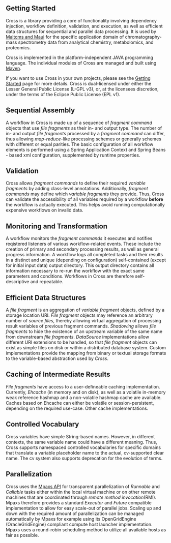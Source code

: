 ## Getting Started

Cross is a library providing a core of functionality involving dependency injection, workflow definition, validation, and execution, as well as 
efficient data structures for sequential and parallel data processing. It is used by [Maltcms and Maui](http://maltcms.sf.net) for the specific application domain of chromatography-mass spectrometry
data from analytical chemistry, metabolomics, and proteomics.

Cross is implemented in the platform-independent JAVA programming language. 
The individual modules of Cross are managed and built using [Maven](http://maven.apache.org).

If you want to use Cross in your own projects, please see the [Getting Started](./gettingStarted.html) page for more details.
Cross is dual-licensed under either the Lesser General Public License (L-GPL v3), or, at the licensees discretion, under the terms of the Eclipse Public License (EPL v1).

## Sequential Assembly

A workflow in Cross is made up of a sequence of _fragment command_
objects that use _file fragments_ as their in- and output type.
The number of in- and output _file fragments_ processed by a
_fragment command_ can differ, thus allowing _map-reduce_-like processing
schemes or generally schemes with different or equal parities.
The basic configuration of all workflow elements is performed using a Spring Application Context and
Spring Beans - based xml configuration, supplemented by runtime properties.

## Validation

Cross allows _fragment commands_ to define their required _variable fragments_ by 
adding class-level annotations. Additionally, _fragment commands_ may define which 
_variable fragments_ they provide. Thus, Cross can validate the accessibility of all
variables required by a workflow __before__ the workflow is actually executed. This 
helps avoid running computationally expensive workflows on invalid data.

## Monitoring and Transformation

A workflow monitors the _fragment commands_ it executes and notifies reqistered 
listeners of various workflow-related events. These include the creation of primary and 
secondary processing results, as well as general progress information. A workflow logs 
all completed tasks and their results in a distinct and unique (depending on configuration)
self-contained (except for initial input data) output directory. This output directory 
contains all information necessary to re-run the workflow with the exact same parameters 
and conditions. Workflows in Cross are therefore self-descriptive and repeatable. 

## Efficient Data Structures

A _file fragment_ is an aggregation of _variable fragment_ objects, defined by a
storage location URI. _File fragment_ objects may reference an arbitrary
number of _source files_, thereby allowing virtual aggregation of processing
result variables of previous fragment commands. _Shadowing_ allows _file fragments_
to hide the existence of an upstream variable of the same name from downstream
_file fragments_. _DataSource_ implementations allow different URI extensions to 
be handled, so that _file fragment_ objects can exist as simple files on disk or within 
a distributed database system. Custom implementations provide the mapping from binary 
or textual storage formats to the variable-based abstraction used by _Cross_.

## Caching of Intermediate Results

_File fragments_ have access to a user-defineable caching implementation. Currently,
_Ehcache_ (in memory and on disk), as well as a volatile in-memory weak reference hashmap and a non-volatile 
hashmap cache are available. Caches based on Ehcache can either be volatile or session-persistent, depending on the required use-case. Other 
cache implementations.

## Controlled Vocabulary

Cross variables have simple String-based names. However, in different contexts, the same 
variable name could have a different meaning. Thus, Cross supports namespaced controlled 
vocabularies for specific domains that translate a variable placeholder name to the 
actual, cv-supported clear name. The cv system also supports deprecation for the evolution of 
terms.

## Parallelization

Cross uses the [Mpaxs API](http://sf.net/p/mpaxs) for transparent parallelization
of _Runnable_ and _Callable_ tasks either within the local virtual machine or on 
other remote machines that are coordinated through _remote method invocation_(RMI).
Mpaxs therefore provides a standard _Executor_ and _Future_ compatible implementation 
to allow for easy scale-out of parallel jobs.
Scaling up and down with the required amount of parallelization can be managed 
automatically by Mpaxs for example using its OpenGridEngine (OracleGridEngine) compliant 
compute host launcher implementation. Mpaxs uses a round-robin scheduling 
method to utilize all available hosts as fair as possible.
